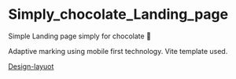 # Simply_chocolate_Landing_page

Simple Landing page simply for chocolate :chocolate_bar:

Adaptive marking using mobile first technology. Vite template used.

[Design-layuot](<https://www.figma.com/file/CXbLOX3U8BTPzk9RVl6OSJ/Simply-Chocolate-(Copy)?type=design&mode=design&t=Oy1SntzcCzQkCpwI-1>)
